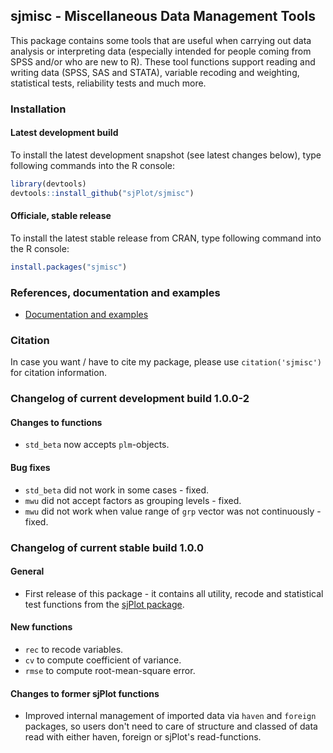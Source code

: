 sjmisc - Miscellaneous Data Management Tools
------------------------------------------------------------------------------
This package contains some tools that are useful when carrying out data analysis or interpreting data (especially intended for people coming from SPSS and/or who are new to R). These tool functions support reading and writing data (SPSS, SAS and STATA), variable recoding and weighting, statistical tests, reliability tests and much more.


### Installation

#### Latest development build

To install the latest development snapshot (see latest changes below), type following commands into the R console:

```r
library(devtools)
devtools::install_github("sjPlot/sjmisc")
```

#### Officiale, stable release
To install the latest stable release from CRAN, type following command into the R console:

```r
install.packages("sjmisc")
```

### References, documentation and examples

- [Documentation and examples](http://www.strengejacke.de/sjPlot/)


### Citation

In case you want / have to cite my package, please use `citation('sjmisc')` for citation information. 


### Changelog of current development build 1.0.0-2

#### Changes to functions
* `std_beta` now accepts `plm`-objects.

#### Bug fixes
* `std_beta` did not work in some cases - fixed.
* `mwu` did not accept factors as grouping levels - fixed.
* `mwu` did not work when value range of `grp` vector was not continuously - fixed.


### Changelog of current stable build 1.0.0

#### General
* First release of this package - it contains all utility, recode and statistical test functions from the [sjPlot package](https://github.com/sjPlot/devel/).

#### New functions
* `rec` to recode variables.
* `cv` to compute coefficient of variance.
* `rmse` to compute root-mean-square error.

#### Changes to former sjPlot functions
* Improved internal management of imported data via `haven` and `foreign` packages, so users don't need to care of structure and classed of data read with either haven, foreign or sjPlot's read-functions.
